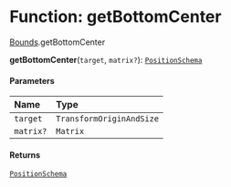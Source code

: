 # Function: getBottomCenter

[Bounds](/auto-docs/core/modules/Bounds.md).getBottomCenter

**getBottomCenter**(`target`, `matrix?`): [`PositionSchema`](/auto-docs/core/interfaces/PositionSchema.md)

#### Parameters

| Name | Type |
| :------ | :------ |
| `target` | `TransformOriginAndSize` |
| `matrix?` | `Matrix` |

#### Returns

[`PositionSchema`](/auto-docs/core/interfaces/PositionSchema.md)

